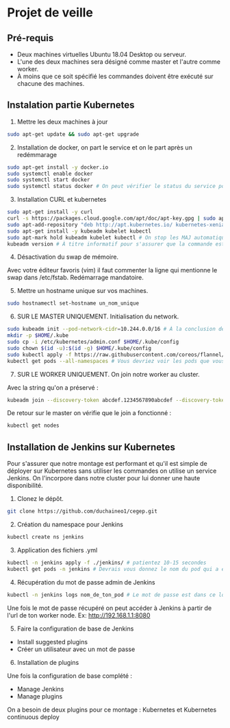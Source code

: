# Projet de veille 

## Pré-requis

- Deux machines virtuelles Ubuntu 18.04 Desktop ou serveur. 
- L'une des deux machines sera désigné comme master et l'autre comme worker. 
- À moins que ce soit spécifié les commandes doivent être exécuté sur chacune des machines. 

## Instalation partie Kubernetes
1. Mettre les deux machines à jour

```bash
sudo apt-get update && sudo apt-get upgrade
```

2. Installation de docker, on part le service et on le part après un redémmarage

```bash
sudo apt-get install -y docker.io
sudo systemctl enable docker
sudo systemctl start docker
sudo systemctl status docker # On peut vérifier le status du service pour être certain
```
3. Installation CURL et kubernetes

```bash
sudo apt-get install -y curl
curl -s https://packages.cloud.google.com/apt/doc/apt-key.gpg | sudo apt-key add
sudo apt-add-repository "deb http://apt.kubernetes.io/ kubernetes-xenial main"
sudo apt-get install -y kubeadm kubelet kubectl
sudo apt-mark hold kubeadm kubelet kubectl # On stop les MAJ automatique de ces services 
kubeadm version # À titre informatif pour s'assurer que la commande est fonctionnelle. 
```

4. Désactivation du swap de mémoire. 

Avec votre éditeur favoris (vim) il faut commenter la ligne qui mentionne le swap dans /etc/fstab. 
Redémarrage mandatoire. 

5. Mettre un hostname unique sur vos machines. 

```bash
sudo hostnamectl set-hostname un_nom_unique
```

6. SUR LE MASTER UNIQUEMENT. Initialisation du network.

```bash
sudo kubeadm init --pod-network-cidr=10.244.0.0/16 # À la conclusion de la commande une string nous est fournis, à garder. 
mkdir -p $HOME/.kube
sudo cp -i /etc/kubernetes/admin.conf $HOME/.kube/config
sudo chown $(id -u):$(id -g) $HOME/.kube/config
sudo kubectl apply -f https://raw.githubusercontent.com/coreos/flannel/master/Documentation/kube-flannel.yml # Ces pods vont s'occuper du networking entre nos nodes/pods
kubectl get pods --all-namespaces # Vous devriez voir les pods que vous venez de créer en création
```
7. SUR LE WORKER UNIQUEMENT. On join notre worker au cluster.

Avec la string qu'on a préservé : 

```bash
kubeadm join --discovery-token abcdef.1234567890abcdef --discovery-token-ca-cert-hash sha256:1234..cdef 1.2.3.4:6443
```

De retour sur le master on vérifie que le join a fonctionné :

```bash
kubectl get nodes
```

## Installation de Jenkins sur Kubernetes

Pour s'assurer que notre montage est performant et qu'il est simple de déployer sur Kubernetes sans utiliser les commandes on utilise un service Jenkins. On l'incorpore dans notre cluster pour lui donner une haute disponibilité. 

1. Clonez le dépôt. 

```bash
git clone https://github.com/duchaineo1/cegep.git
```

2. Création du namespace pour Jenkins 

```bash
kubectl create ns jenkins 
```

3. Application des fichiers .yml 

```bash
kubectl -n jenkins apply -f ./jenkins/ # patientez 10-15 secondes
kubectl get pods -n jenkins # Devrais vous donnez le nom du pod qui a été produit 
```

4. Récupération du mot de passe admin de Jenkins 

```bash
kubectl -n jenkins logs nom_de_ton_pod # Le mot de passe est dans ce log 
```

Une fois le mot de passe récupéré on peut accéder à Jenkins à partir de l'url de ton worker node. 
Ex: http://192.168.1.1:8080

5. Faire la configuration de base de Jenkins 

- Install suggested plugins 
- Créer un utilisateur avec un mot de passe 

6. Installation de plugins 

Une fois la configuration de base complété : 

- Manage Jenkins 
- Manage plugins 

On a besoin de deux plugins pour ce montage : Kubernetes et Kubernetes continuous deploy 


